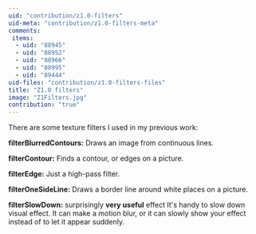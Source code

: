 ```yaml
---
uid: "contribution/z1.0-filters"
uid-meta: "contribution/z1.0-filters-meta"
comments: 
 items: 
  - uid: "88945"
  - uid: "88952"
  - uid: "88966"
  - uid: "88995"
  - uid: "89444"
uid-files: "contribution/z1.0-filters-files"
title: "Z1.0 filters"
image: "Z1Filters.jpg"
contribution: "true"
---
```


There are some texture filters I used in my previous work:

**filterBlurredContours:**
Draws an image from continuous lines.

**filterContour:**
Finds a contour, or edges on a picture.

**filterEdge:**
Just a high-pass filter.

**filterOneSideLine:**
Draws a border line around white places on a picture.

**filterSlowDown:**
surprisingly **very useful** effect
It's handy to slow down visual effect. It can make a motion blur, or it can slowly show your effect instead of to let it appear suddenly.